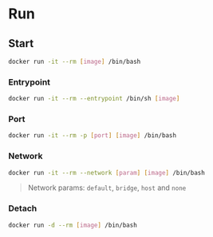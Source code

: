 # Run

## Start

```sh
docker run -it --rm [image] /bin/bash
```

### Entrypoint

```sh
docker run -it --rm --entrypoint /bin/sh [image]
```

### Port

```sh
docker run -it --rm -p [port] [image] /bin/bash
```

### Network

```sh
docker run -it --rm --network [param] [image] /bin/bash
```

> Network params: `default`, `bridge`, `host` and `none`

### Detach

```sh
docker run -d --rm [image] /bin/bash
```
